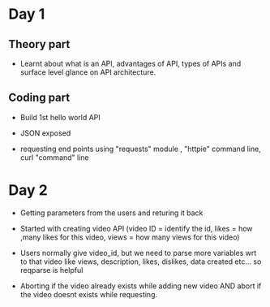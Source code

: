 # Day 1

## Theory part

- Learnt about what is an API, advantages of API, types of APIs and surface level glance on API architecture.

## Coding part 

- Build 1st hello world API

- JSON exposed

- requesting end points using "requests" module , "httpie" command line, curl "command" line

# Day 2

- Getting parameters from the users and returing it back

- Started with creating video API (video ID = identify the id, likes = how ,many likes for this video, views = how many views for this video)

- Users normally give video_id, but we need to parse more variables wrt to that video like views, description, likes, dislikes, data created etc... so reqparse is helpful

- Aborting if the video already exists while adding new video AND abort if the video doesnt exists while requesting.